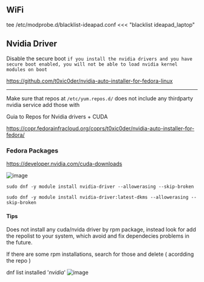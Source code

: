 
## WiFi
tee /etc/modprobe.d/blacklist-ideapad.conf <<< "blacklist ideapad_laptop"


## Nvidia Driver

Disable the secure boot
` if you install the nvidia drivers and you have secure boot enabled, you will not be able to load nvidia kernel modules on boot `

https://github.com/t0xic0der/nvidia-auto-installer-for-fedora-linux

---

Make sure that repos at `/etc/yum.repos.d/` does not include any thirdparty nvidia service
add those with 


Guia to Repos for Nvidia drivers + CUDA  <br>

https://copr.fedorainfracloud.org/coprs/t0xic0der/nvidia-auto-installer-for-fedora/


### Fedora Packages

https://developer.nvidia.com/cuda-downloads


![image](https://user-images.githubusercontent.com/14207635/139580676-7374bfcf-ad26-43de-8275-a8baee203b16.png)

```
sudo dnf -y module install nvidia-driver --allowerasing --skip-broken

sudo dnf -y module install nvidia-driver:latest-dkms --allowerasing --skip-broken

```

#### Tips
Does not install any cuda/nvida driver by rpm package, instead look for add the repolist to your system, which avoid and fix dependecies problems in the future.

If there are some rpm installations, search for those and delete ( acordding the repo ) 

dnf list installed '*nvidia*' 
![image](https://user-images.githubusercontent.com/14207635/139586439-2b1e64aa-9cf7-44ea-9110-b3634db84d01.png)

